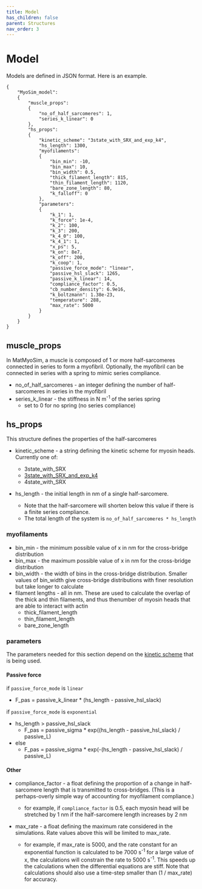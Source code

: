 ```yaml
---
title: Model
has_children: false
parent: Structures
nav_order: 3
---
```


# Model

Models are defined in JSON format. Here is an example.

````
{
    "MyoSim_model":
    {
        "muscle_props":
        {
            "no_of_half_sarcomeres": 1,
            "series_k_linear": 0
        },
        "hs_props":
        {
            "kinetic_scheme": "3state_with_SRX_and_exp_k4",
            "hs_length": 1300,
            "myofilaments":
            {
                "bin_min": -10,
                "bin_max": 10,
                "bin_width": 0.5,
                "thick_filament_length": 815,
                "thin_filament_length": 1120,
                "bare_zone_length": 80,
                "k_falloff": 0
            },
            "parameters":
            {
                "k_1": 1,
                "k_force": 1e-4,
                "k_2": 100,
                "k_3": 200,
                "k_4_0": 100,
                "k_4_1": 1,
                "x_ps": 5,
                "k_on": 8e7,
                "k_off": 200,
                "k_coop": 1,
                "passive_force_mode": "linear",
                "passive_hsl_slack": 1265,
                "passive_k_linear": 14,
                "compliance_factor": 0.5,
                "cb_number_density": 6.9e16,
                "k_boltzmann": 1.38e-23,
                "temperature": 288,
                "max_rate": 5000
            }
        }
    }
}
````

## muscle_props

In MatMyoSim, a muscle is composed of 1 or more half-sarcomeres connected in series to form a myofibril. Optionally, the myofibril can be connected in series with a spring to mimic series compliance.

+ no_of_half_sarcomeres - an integer defining the number of half-sarcomeres in series in the myofibril
+ series_k_linear - the stiffness in N m<sup>-1</sup> of the series spring
  + set to 0 for no spring (no series compliance)

## hs_props

This structure defines the properties of the half-sarcomeres

+ kinetic_scheme - a string defining the kinetic scheme for myosin heads. Currently one of:
  + 3state_with_SRX
  + [3state_with_SRX_and_exp_k4](../../kinetic_schemes/3state_with_SRX_and_exp_k4/3state_with_SRX_and_exp_k4.html)
  + 4state_with_SRX

+ hs_length - the initial length in nm of a single half-sarcomere.
  + Note that the half-sarcomere will shorten below this value if there is a finite series compliance.
  + The total length of the system is `no_of_half_sarcomeres * hs_length`

### myofilaments

+ bin_min - the minimum possible value of x in nm for the cross-bridge distribution
+ bin_max - the maximum possible value of x in nm for the cross-bridge distribution
+ bin_width - the width of bins in the cross-bridge distribution. Smaller values of bin_width give cross-bridge distributions with finer resolution but take longer to calculate
+ filament lengths - all in nm. These are used to calculate the overlap of the thick and thin filaments, and thus thenumber of myosin heads that are able to interact with actin
  + thick_filament_length
  + thin_filament_length
  + bare_zone_length

### parameters

The parameters needed for this section depend on the [kinetic scheme](../../kinetic_schemes/kinetics_schemes.html) that is being used.

#### Passive force

if `passive_force_mode` is `linear`
+ F_pas = passive_k_linear * (hs_length - passive_hsl_slack)

if `passive_force_mode` is `exponential`
+ hs_length > passive_hsl_slack
  + F_pas = passive_sigma * exp((hs_length - passive_hsl_slack) / passive_L)
+ else
  + F_pas = passive_sigma * exp(-(hs_length - passive_hsl_slack) / passive_L)

#### Other

+ compliance_factor - a float defining the proportion of a change in half-sarcomere length that is transmitted to cross-bridges. (This is a perhaps-overly simple way of accounting for myofilament compliance.)
  + for example, if `compliance_factor` is 0.5, each myosin head will be stretched by 1 nm if the half-sarcomere length increases by 2 nm

+ max_rate - a float defining the maximum rate considered in the simulations. Rate values above this will be limited to max_rate.
  + for example, if max_rate is 5000, and the rate constant for an exponential function is calculated to be 7000 s<sup>-1</sup> for a large value of x, the calculations will constrain the rate to 5000 s<sup>-1</sup>. This speeds up the calculations when the differential equations are stiff. Note that calculations should also use a time-step smaller than (1 / max_rate) for accuracy.

